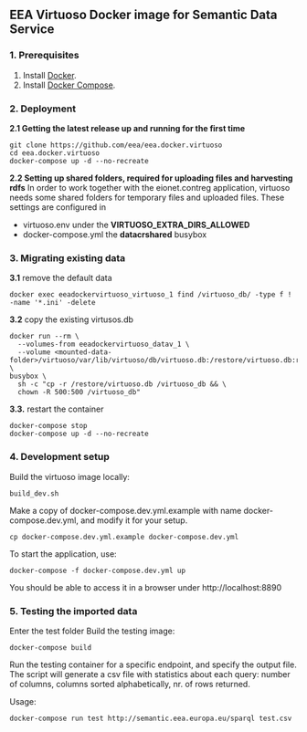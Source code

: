 ## EEA Virtuoso Docker image for Semantic Data Service

### 1.  Prerequisites

 1. Install [Docker](https://www.docker.com/).
 2. Install [Docker Compose](https://docs.docker.com/compose/).

### 2. Deployment
__2.1 Getting the latest release up and running for the first time__
```
git clone https://github.com/eea/eea.docker.virtuoso
cd eea.docker.virtuoso
docker-compose up -d --no-recreate
```
__2.2 Setting up shared folders, required for uploading files and harvesting rdfs__
In order to work together with the eionet.contreg application, virtuoso needs some shared folders for temporary files and uploaded files.
These settings are configured in 
- virtuoso.env under the **VIRTUOSO_EXTRA_DIRS_ALLOWED**  
- docker-compose.yml the **datacrshared** busybox
### 3. Migrating existing data
__3.1__ remove the default data
```
docker exec eeadockervirtuoso_virtuoso_1 find /virtuoso_db/ -type f ! -name '*.ini' -delete
```
__3.2__ copy the existing virtusos.db
```
docker run --rm \
  --volumes-from eeadockervirtuoso_datav_1 \
  --volume <mounted-data-folder>/virtuoso/var/lib/virtuoso/db/virtuoso.db:/restore/virtuoso.db:ro \
busybox \
  sh -c "cp -r /restore/virtuoso.db /virtuoso_db && \
  chown -R 500:500 /virtuoso_db"
```
 __3.3.__ restart the container
```
docker-compose stop
docker-compose up -d --no-recreate
```
### 4. Development setup
Build the virtuoso image locally:
```
build_dev.sh
```
Make a copy of docker-compose.dev.yml.example with name docker-compose.dev.yml, and modify it for your setup.
```
cp docker-compose.dev.yml.example docker-compose.dev.yml
```
To start the application, use:
```
docker-compose -f docker-compose.dev.yml up
```
You should be able to access it in a browser under http://localhost:8890

### 5. Testing the imported data
Enter the test folder
Build the testing image:
```
docker-compose build
```
Run the testing container for a specific endpoint, and specify the output file. The script will generate a csv file with statistics about each query: number of columns, columns sorted alphabetically, nr. of rows returned.

Usage:
```
docker-compose run test http://semantic.eea.europa.eu/sparql test.csv
```
